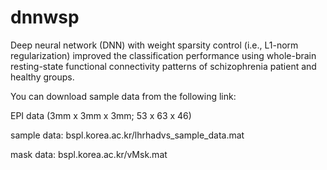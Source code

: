 # dnnwsp
Deep neural network (DNN) with weight sparsity control (i.e., L1-norm regularization) improved the classification performance using whole-brain resting-state functional connectivity patterns of schizophrenia patient and healthy groups.


You can download sample data from the following link: 

EPI data (3mm x 3mm x 3mm; 53 x 63 x 46)

sample data: bspl.korea.ac.kr/lhrhadvs_sample_data.mat

mask data: bspl.korea.ac.kr/vMsk.mat
